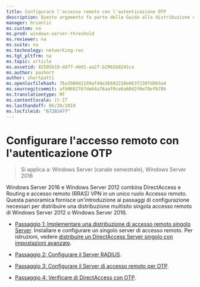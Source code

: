```yaml
---
title: Configurare l'accesso remoto con l'autenticazione OTP
description: Questo argomento fa parte della Guida alla distribuzione di accesso remoto con autenticazione OTP in Windows Server 2016.
manager: brianlic
ms.custom: na
ms.prod: windows-server-threshold
ms.reviewer: na
ms.suite: na
ms.technology: networking-ras
ms.tgt_pltfrm: na
ms.topic: article
ms.assetid: 82505b18-dd77-4dd1-aa27-b2962b8241ca
ms.author: pashort
author: shortpatti
ms.openlocfilehash: 76a3980d2169afd4e36692210e063f230fd863a4
ms.sourcegitcommit: afb0602767de64a76aaf9ce6a60d2f0e78efb78b
ms.translationtype: MT
ms.contentlocale: it-IT
ms.lasthandoff: 06/20/2019
ms.locfileid: "67282477"
---
```

# <a name="configure-remote-access-with-otp-authentication"></a>Configurare l'accesso remoto con l'autenticazione OTP

>Si applica a: Windows Server (canale semestrale), Windows Server 2016

 Windows Server 2016 e Windows Server 2012 combina DirectAccess e Routing e accesso remoto (RRAS) VPN in un unico ruolo Accesso remoto. Questa panoramica fornisce un'introduzione ai passaggi di configurazione necessari per distribuire una distribuzione multisito singola accesso remoto di Windows Server 2012 o Windows Server 2016.  


- [Passaggio 1: Implementare una distribuzione di accesso remoto singolo Server](../../multisite/configure/Step-1-Implement-a-Single-Server-Remote-Access-Deployment.md). Installare e configurare un singolo server di accesso remoto. Per istruzioni, vedere [distribuire un DirectAccess Server singolo con impostazioni avanzate](https://technet.microsoft.com/windows-server-docs/networking/remote-access/directaccess/single-server-advanced/deploy-a-single-directaccess-server-with-advanced-settings).

- [Passaggio 2: Configurare il Server RADIUS](Step-2-Configure-the-RADIUS-Server.md).

- [Passaggio 3: Configurare il Server di accesso remoto per OTP](Step-3-Configure-the-Remote-Access-Server-for-OTP.md).

- [Passaggio 4: Verificare di DirectAccess con OTP](Step-4-Verify-DirectAccess-with-OTP.md).
  


